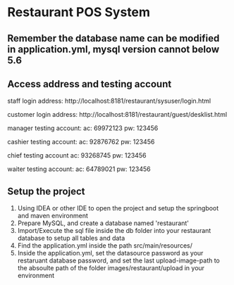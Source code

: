 # Restaurant POS System

## Remember the database name can be modified in application.yml, mysql version cannot below 5.6

## Access address and testing account

staff login address: http://localhost:8181/restaurant/sysuser/login.html  

customer login address: http://localhost:8181/restaurant/guest/desklist.html  

manager testing account:       ac: 69972123 pw: 123456 

cashier testing account:     ac: 92876762 pw: 123456  

chief testing account       ac: 93268745 pw: 123456  

waiter testing account:     ac: 64789021 pw: 123456 

## Setup the project

1. Using IDEA or other IDE to open the project and setup the springboot and maven environment
2. Prepare MySQL, and create a database named 'restaurant'
3. Import/Execute the sql file inside the db folder into your restaurant database to setup all tables and data
4. Find the application.yml inside the path src/main/resources/
5. Inside the application.yml, set the datasource password as your restaruant database password, and set the last upload-image-path to the absoulte path of the folder images/restaurant/upload in your environment
